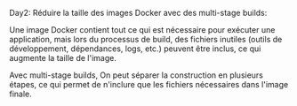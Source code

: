 Day2: Réduire la taille des images Docker avec des multi-stage builds:

Une image Docker contient tout ce qui est nécessaire pour exécuter une application, mais lors du processus de build, des fichiers inutiles 
(outils de développement, dépendances, logs, etc.) peuvent être inclus, ce qui augmente la taille de l'image.

Avec multi-stage builds, On peut séparer la construction en plusieurs étapes, ce qui permet de n'inclure que les fichiers nécessaires dans l'image finale.
